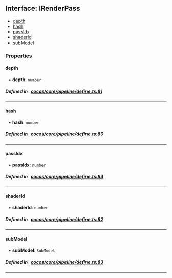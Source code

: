## Interface: IRenderPass

- [depth](#depth)
- [hash](#hash)
- [passIdx](#passIdx)
- [shaderId](#shaderId)
- [subModel](#subModel)

### Properties

#### depth

<div style="margin-left: 10px;">


• **depth**: ``number``

</div>

##### Defined in &nbsp;   [cocos/core/pipeline/define.ts:81](https://github.com/cocos-creator/engine/blob/c7bf6b8a9/cocos/core/pipeline/define.ts#L81)&nbsp;
___
#### hash

<div style="margin-left: 10px;">


• **hash**: ``number``

</div>

##### Defined in &nbsp;   [cocos/core/pipeline/define.ts:80](https://github.com/cocos-creator/engine/blob/c7bf6b8a9/cocos/core/pipeline/define.ts#L80)&nbsp;
___
#### passIdx

<div style="margin-left: 10px;">


• **passIdx**: ``number``

</div>

##### Defined in &nbsp;   [cocos/core/pipeline/define.ts:84](https://github.com/cocos-creator/engine/blob/c7bf6b8a9/cocos/core/pipeline/define.ts#L84)&nbsp;
___
#### shaderId

<div style="margin-left: 10px;">


• **shaderId**: ``number``

</div>

##### Defined in &nbsp;   [cocos/core/pipeline/define.ts:82](https://github.com/cocos-creator/engine/blob/c7bf6b8a9/cocos/core/pipeline/define.ts#L82)&nbsp;
___
#### subModel

<div style="margin-left: 10px;">


• **subModel**: ``SubModel``

</div>

##### Defined in &nbsp;   [cocos/core/pipeline/define.ts:83](https://github.com/cocos-creator/engine/blob/c7bf6b8a9/cocos/core/pipeline/define.ts#L83)&nbsp;
___
